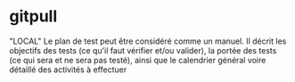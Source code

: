 # gitpull
"LOCAL"
Le plan de test peut être considéré comme un manuel. Il décrit les
objectifs des tests (ce qu'il faut vérifier et/ou valider), la portée des
tests (ce qui sera et ne sera pas testé), ainsi que le calendrier général
voire détaillé des activités à effectuer
